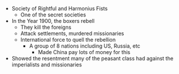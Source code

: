 - Society of Rightful and Harmonius Fists
    - One of the secret societies
- In the Year 1900, the boxers rebell
    - They kill the foreigns
    - Attack settlements, murdered missionaries
    - International force to quell the rebellion
        - A group of 8 nations including US, Russia, etc
            - Made China pay lots of money for this
- Showed the resentment many of the peasant class had against the imperialists and missionaries
